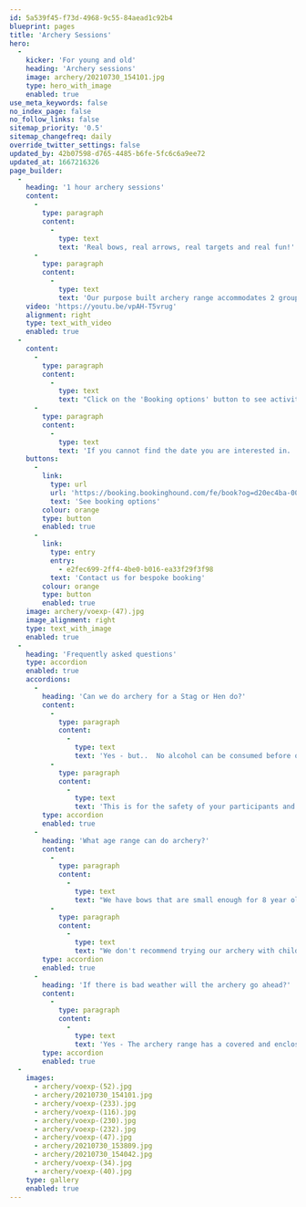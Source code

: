 ```yaml
---
id: 5a539f45-f73d-4968-9c55-84aead1c92b4
blueprint: pages
title: 'Archery Sessions'
hero:
  -
    kicker: 'For young and old'
    heading: 'Archery sessions'
    image: archery/20210730_154101.jpg
    type: hero_with_image
    enabled: true
use_meta_keywords: false
no_index_page: false
no_follow_links: false
sitemap_priority: '0.5'
sitemap_changefreq: daily
override_twitter_settings: false
updated_by: 42b07598-d765-4485-b6fe-5fc6c6a9ee72
updated_at: 1667216326
page_builder:
  -
    heading: '1 hour archery sessions'
    content:
      -
        type: paragraph
        content:
          -
            type: text
            text: 'Real bows, real arrows, real targets and real fun!'
      -
        type: paragraph
        content:
          -
            type: text
            text: 'Our purpose built archery range accommodates 2 groups of approx. 10 people.  This is popular as a Party activity (mixed with another activity), or done as a stand-alone session for Adults, family & friends groups.  '
    video: 'https://youtu.be/vpAH-T5vrug'
    alignment: right
    type: text_with_video
    enabled: true
  -
    content:
      -
        type: paragraph
        content:
          -
            type: text
            text: "Click on the 'Booking options' button to see activity options, dates, then book and pay. "
      -
        type: paragraph
        content:
          -
            type: text
            text: 'If you cannot find the date you are interested in.  Or want to do archery as part of a larger day (party), then please contact us to discuss your group size and dates (evenings, weekends, holiday times).'
    buttons:
      -
        link:
          type: url
          url: 'https://booking.bookinghound.com/fe/book?og=d20ec4ba-003c-4f8c-a988-6b43d9f6740e&mode=ag&uniqueid=10'
          text: 'See booking options'
        colour: orange
        type: button
        enabled: true
      -
        link:
          type: entry
          entry:
            - e2fec699-2ff4-4be0-b016-ea33f29f3f98
          text: 'Contact us for bespoke booking'
        colour: orange
        type: button
        enabled: true
    image: archery/voexp-(47).jpg
    image_alignment: right
    type: text_with_image
    enabled: true
  -
    heading: 'Frequently asked questions'
    type: accordion
    enabled: true
    accordions:
      -
        heading: 'Can we do archery for a Stag or Hen do?'
        content:
          -
            type: paragraph
            content:
              -
                type: text
                text: 'Yes - but..  No alcohol can be consumed before or during the activity.  '
          -
            type: paragraph
            content:
              -
                type: text
                text: 'This is for the safety of your participants and our staff.  These are real bows and arrows and the arrows can puncture body parts deeply.'
        type: accordion
        enabled: true
      -
        heading: 'What age range can do archery?'
        content:
          -
            type: paragraph
            content:
              -
                type: text
                text: "We have bows that are small enough for 8 year olds and adult bows for any age - so you're never too old :)"
          -
            type: paragraph
            content:
              -
                type: text
                text: "We don't recommend trying our archery with children younger than 8 y.o. because the bows are then taller than the child and they are very hard to draw the string back.  It takes finger and shoulder strength to draw back the string and then hold it whilst you aim.  This is why the session are only about 1 hour long - it is tiring and can hurt the fingers.  We do have finger protectors on our small bows."
        type: accordion
        enabled: true
      -
        heading: 'If there is bad weather will the archery go ahead?'
        content:
          -
            type: paragraph
            content:
              -
                type: text
                text: 'Yes - The archery range has a covered and enclosed seating/standing area.'
        type: accordion
        enabled: true
  -
    images:
      - archery/voexp-(52).jpg
      - archery/20210730_154101.jpg
      - archery/voexp-(233).jpg
      - archery/voexp-(116).jpg
      - archery/voexp-(230).jpg
      - archery/voexp-(232).jpg
      - archery/voexp-(47).jpg
      - archery/20210730_153809.jpg
      - archery/20210730_154042.jpg
      - archery/voexp-(34).jpg
      - archery/voexp-(40).jpg
    type: gallery
    enabled: true
---
```

